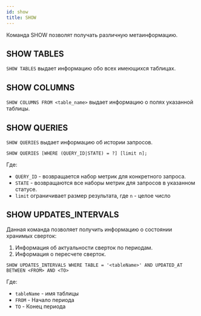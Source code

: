 ```yaml
---
id: show
title: SHOW
---
```


Команда SHOW позволят получать различную метаинформацию.

## SHOW TABLES

`SHOW TABLES` выдает информацию обо всех имеющихся таблицах.

## SHOW COLUMNS

`SHOW COLUMNS FROM <table_name>` выдает информацию о полях указанной таблицы.

## SHOW QUERIES

`SHOW QUERIES` выдает информацию об истории запросов.

`SHOW QUERIES [WHERE (QUERY_ID|STATE) = ?] [limit n];` 

Где:
  - `QUERY_ID` - возвращается набор метрик для конкретного запроса. 
  - `STATE` - возвращаются все наборы метрик для запросов в указанном статусе. 
  - `limit` ограничивает размер результата, где `n` - целое число

## SHOW UPDATES_INTERVALS

Данная команда позволяет получить информацию о состоянии хранимых сверток:
  1. Информация об актуальности сверток по периодам.
  2. Информация о пересчете сверток.

`SHOW UPDATES_INTERVALS WHERE TABLE = '<tableName>' AND UPDATED_AT BETWEEN <FROM> AND <TO>`
  
Где:

  - `tableName` - имя таблицы
  - `FROM` - Начало периода
  - `TO` - Конец периода

